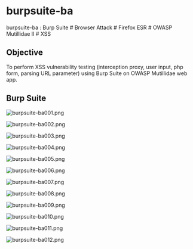 # burpsuite-ba
burpsuite-ba : Burp Suite # Browser Attack # Firefox ESR # OWASP Mutillidae II # XSS

## Objective
To perform XSS vulnerability testing (interception proxy, user input, php form, parsing URL parameter) using Burp Suite on OWASP Mutillidae web app.


## Burp Suite 


![burpsuite-ba001.png](./media/burpsuite-ba001.png)

![burpsuite-ba002.png](./media/burpsuite-ba002.png)

![burpsuite-ba003.png](./media/burpsuite-ba003.png)

![burpsuite-ba004.png](./media/burpsuite-ba004.png)

![burpsuite-ba005.png](./media/burpsuite-ba005.png)

![burpsuite-ba006.png](./media/burpsuite-ba006.png)

![burpsuite-ba007.png](./media/burpsuite-ba007.png)

![burpsuite-ba008.png](./media/burpsuite-ba008.png)

![burpsuite-ba009.png](./media/burpsuite-ba009.png)

![burpsuite-ba010.png](./media/burpsuite-ba010.png)

![burpsuite-ba011.png](./media/burpsuite-ba011.png)

![burpsuite-ba012.png](./media/burpsuite-ba012.png)
